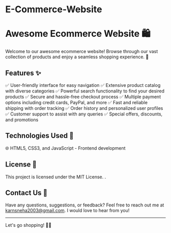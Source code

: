# E-Commerce-Website
# Awesome Ecommerce Website 🛍️
Welcome to our awesome ecommerce website! Browse through our vast collection of products and enjoy a seamless shopping experience. 🎉

## Features ✨

✅ User-friendly interface for easy navigation
✅ Extensive product catalog with diverse categories
✅ Powerful search functionality to find your desired products
✅ Secure and hassle-free checkout process
✅ Multiple payment options including credit cards, PayPal, and more
✅ Fast and reliable shipping with order tracking
✅ Order history and personalized user profiles
✅ Customer support to assist with any queries
✅ Special offers, discounts, and promotions

## Technologies Used 🚀

🌐 HTML5, CSS3, and JavaScript - Frontend development

## License 📝

This project is licensed under the MIT License. .

## Contact Us 📧

Have any questions, suggestions, or feedback? Feel free to reach out me at karnsneha2003@gmail.com. I would love to hear from you!

---

Let's go shopping! 🛒🎁
